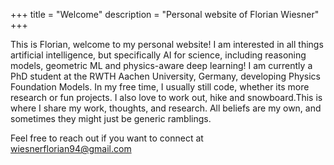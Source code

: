 +++
title = "Welcome"
description = "Personal website of Florian Wiesner"
+++

This is Florian, welcome to my personal website! I am interested in all things artificial intelligence, but specifically AI for science, including reasoning models, geometric ML and physics-aware deep learning! I am currently a PhD student at the RWTH Aachen University, Germany, developing Physics Foundation Models. In my free time, I usually still code, whether its more research or fun projects. I also love to work out, hike and snowboard.This is where I share my work, thoughts, and research. All beliefs are my own, and sometimes they might just be generic ramblings.

Feel free to reach out if you want to connect at wiesnerflorian94@gmail.com